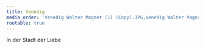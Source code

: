 ```yaml
---
title: Venedig
media_order: 'Venedig Walter Magnet (1) (Copy).JPG,Venedig Walter Magnet (2) (Copy).JPG,Venedig Walter Magnet (3) (Copy).JPG,Venedig Walter Magnet (4) (Copy).JPG,Venedig Walter Magnet (5) (Copy).JPG,Venedig Walter Magnet (6) (Copy).JPG,Venedig Walter Magnet (7) (Copy).JPG,Venedig Walter Magnet (8) (Copy).JPG,Venedig Walter Magnet (9) (Copy).JPG,Venedig Walter Magnet (10) (Copy).JPG,Venedig Walter Magnet (11) (Copy).JPG,Venedig Walter Magnet (12) (Copy).JPG,Venedig Walter Magnet (13) (Copy).JPG,Venedig Walter Magnet (14) (Copy).JPG,Venedig Walter Magnet (15) (Copy).JPG,Venedig Walter Magnet (16) (Copy).JPG,Venedig Walter Magnet (17) (Copy).JPG,Venedig Walter Magnet (18) (Copy).JPG,Venedig Walter Magnet (19) (Copy).JPG,Venedig Walter Magnet (20) (Copy).JPG,Venedig Walter Magnet (21) (Copy).JPG,Venedig Walter Magnet (22) (Copy).JPG,Venedig Walter Magnet (23) (Copy).JPG,Venedig Walter Magnet (24) (Copy).JPG,Venedig Walter Magnet (25) (Copy).JPG,Venedig Walter Magnet (26) (Copy).JPG,Venedig Walter Magnet (27) (Copy).JPG,Venedig Walter Magnet (28) (Copy).JPG,Venedig Walter Magnet (29) (Copy).JPG,Venedig Walter Magnet (30) (Copy).JPG,Venedig Walter Magnet (31) (Copy).JPG,Venedig Walter Magnet (33) (Copy).JPG,Venedig Walter Magnet (34) (Copy).JPG,Venedig Walter Magnet (35) (Copy).JPG,Venedig Walter Magnet (36) (Copy).JPG,Venedig Walter Magnet (37) (Copy).JPG,Venedig Walter Magnet (38) (Copy).JPG,Venedig Walter Magnet (39) (Copy).JPG,Venedig Walter Magnet (40) (Copy).JPG,Venedig Walter Magnet (41) (Copy).JPG,Venedig Walter Magnet (42) (Copy).JPG,Venedig Walter Magnet (43) (Copy).JPG,Venedig Walter Magnet (44) (Copy).JPG,Venedig Walter Magnet (45) (Copy).JPG,Venedig Walter Magnet (46) (Copy).JPG,Venedig Walter Magnet (47) (Copy).JPG,Venedig Walter Magnet (48) (Copy).JPG,Venedig Walter Magnet (49) (Copy).JPG,Venedig Walter Magnet (50) (Copy).JPG,Venedig Walter Magnet (51) (Copy).JPG,Venedig Walter Magnet (52) (Copy).JPG,Venedig Walter Magnet (53) (Copy).JPG,Venedig Walter Magnet (54) (Copy).JPG,Venedig Walter Magnet (55) (Copy).JPG,Venedig Walter Magnet (56) (Copy).JPG,Venedig Walter Magnet (57) (Copy).JPG,Venedig Walter Magnet (58) (Copy).JPG,Venedig Walter Magnet (59) (Copy).JPG,Venedig Walter Magnet (60) (Copy).JPG,Venedig Walter Magnet (61) (Copy).JPG,Venedig Walter Magnet (62) (Copy).JPG,Venedig Walter Magnet (63) (Copy).JPG,Venedig Walter Magnet (64) (Copy).JPG'
routable: true
---
```


In der Stadt der Liebe